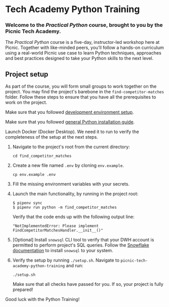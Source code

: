 # Tech Academy Python Training

### Welcome to the _Practical Python_ course, brought to you by the Picnic Tech Academy.

The _Practical Python_ course is a five-day, instructor-led workshop here at Picnic.
Together with like-minded peers, you’ll follow a hands-on curriculum using a real-world
Picnic use case to learn Python techniques, approaches and best practices designed to
take your Python skills to the next level.

## Project setup

As part of the course, you will form small groups to work together on the project. You
may find the project's barebone in the `find-competitor-matches` folder. Follow these
steps to ensure that you have all the prerequisites to work on the project.

Make sure that you followed
[development environment setup](https://picnic.atlassian.net/wiki/spaces/PY/pages/3468198008/2.1+-+Development+Environment+Setup).

Make sure that you followed
[general Python installation guide](https://picnic.atlassian.net/wiki/spaces/PY/pages/4016472261/Getting+started+with+Python+at+Picnic).

Launch Docker (Docker Desktop). We need it to run to verify the completeness of the setup at the next steps.

1. Navigate to the project's root from the current directory:

   ```shell
   cd find_competitor_matches
   ```

2. Create a new file named `.env` by cloning `env.example`.

   ```shell
   cp env.example .env
   ```

3. Fill the missing environment variables with your secrets.
4. Launch the main functionality, by running in the project root:

   ```shell
   $ pipenv sync
   $ pipenv run python -m find_competitor_matches
   ```

   Verify that the code ends up with the following output line:

   ```text
   "NotImplementedError: Please implement FindCompetitorMatchesHandler.__init__()"
   ```

5. [Optional] Install `snowsql` CLI tool to verify that your DWH account is permitted to
   perform project's SQL queries. Follow the
   [Snowflake documentation](https://docs.snowflake.com/en/user-guide/snowsql-install-config)
   to install `snowsql` to your system.
6. Verify the setup by running `./setup.sh`. Navigate to `picnic-tech-academy-python-training` and run:

   ```shell
   ./setup.sh
   ```

   Make sure that all checks have passed for you. If so, your project is fully prepared!

Good luck with the Python Training!
